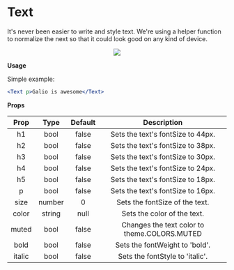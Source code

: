 # Text
It's never been easier to write and style text. We're using a helper function to normalize the next so that it could look good on any kind of device.

<p align="center">
  <img src="assets/9.png" />
</p>

**Usage**

Simple example:

```jsx
<Text p>Galio is awesome</Text>
```

**Props**

|  Prop  |  Type  | Default |                  Description                 |
|:------:|:------:|:-------:|:--------------------------------------------:|
| h1     |  bool  | false   | Sets the text's fontSize to 44px.            |
| h2     |  bool  | false   | Sets the text's fontSize to 38px.            |
| h3     |  bool  | false   | Sets the text's fontSize to 30px.            |
| h4     |  bool  | false   | Sets the text's fontSize to 24px.            |
| h5     |  bool  | false   | Sets the text's fontSize to 18px.            |
| p      |  bool  | false   | Sets the text's fontSize to 16px.            |
| size   | number | 0       | Sets the fontSize of the text.               |
| color  | string | null    | Sets the color of the text.                  |
| muted  |  bool  | false   | Changes the text color to theme.COLORS.MUTED |
| bold   |  bool  | false   | Sets the fontWeight to 'bold'.               |
| italic |  bool  | false   | Sets the fontStyle to 'italic'.              |